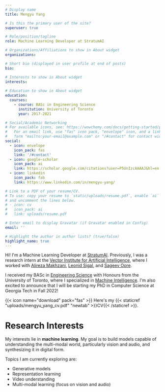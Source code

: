 ```yaml
---
# Display name
title: Mengyu Yang

# Is this the primary user of the site?
superuser: true

# Role/position/tagline
role: Machine Learning Developer at StratumAI

# Organizations/Affiliations to show in About widget
organizations:

# Short bio (displayed in user profile at end of posts)
bio: 

# Interests to show in About widget
interests:
  
# Education to show in About widget
education:
  courses:
    - course: BASc in Engineering Science
      institution: University of Toronto
      year: 2017-2021

# Social/Academic Networking
# For available icons, see: https://wowchemy.com/docs/getting-started/page-builder/#icons
#   For an email link, use "fas" icon pack, "envelope" icon, and a link in the
#   form "mailto:your-email@example.com" or "/#contact" for contact widget.
social:
  - icon: envelope
    icon_pack: fas
    link: '/#contact'
  - icon: google-scholar
    icon_pack: ai
    link: https://scholar.google.com/citations?user=P5UnIzcAAAAJ&hl=en
  - icon: linkedin
    icon_pack: fab
    link: https://www.linkedin.com/in/mengyu-yang/

# Link to a PDF of your resume/CV.
# To use: copy your resume to `static/uploads/resume.pdf`, enable `ai` icons in `params.toml`,
# and uncomment the lines below.
# - icon: cv
#   icon_pack: ai
#   link: uploads/resume.pdf

# Enter email to display Gravatar (if Gravatar enabled in Config)
email: ''

# Highlight the author in author lists? (true/false)
highlight_name: true
---
```



Hi! I'm a Machine Learning Developer at [StratumAI](https://www.stratum.ai/). Previously, I was a research intern at the [Vector Institute for Artificial Intelligence](https://vectorinstitute.ai/), where I worked with [Alireza Makhzani](http://www.alireza.ai/), [Leonid Sigal](https://www.cs.ubc.ca/~lsigal/), and [Sageev Oore](https://www.cs.smu.ca/~sageev/). 

I received my BASc in [Engineering Science](https://engsci.utoronto.ca/program/what-is-engsci/) with Honours from the University of Toronto, where I specialized in [Machine Intelligence](https://engsci.utoronto.ca/program/majors/machine-intelligence/). I'm also excited to announce that I will be starting my PhD in Computer Science at Georgia Tech in Fall 2022! 

{{< icon name="download" pack="fas" >}} Here's my {{< staticref "uploads/mengyu_yang_cv.pdf" "newtab" >}}CV{{< /staticref >}}.

Research Interests 
======

My interests lie in **machine learning**. My goal is to build models capable of understanding the multi-modal world, particularly vision and audio, and synthesizing it in digital form. 

Topics I am currently exploring are:  

* Generative models 
* Representation learning
* Video understanding
* Multi-modal learning (focus on vision and audio)
